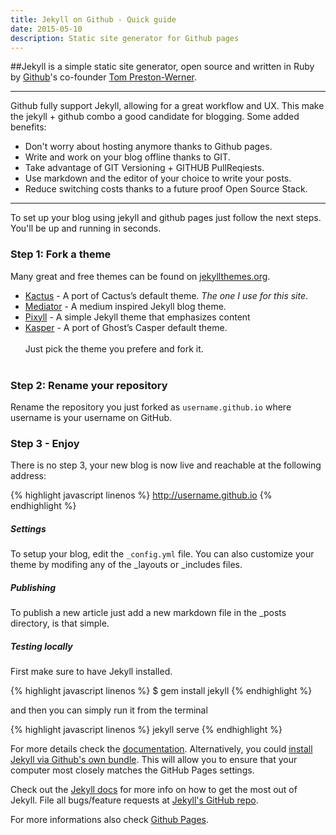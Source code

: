 ```yaml
---
title: Jekyll on Github - Quick guide
date: 2015-05-10
description: Static site generator for Github pages
---
```


##Jekyll is a simple static site generator, open source and written in Ruby by [Github](https://github.com/)'s co-founder [Tom Preston-Werner](https://twitter.com/mojombo).

***
Github fully support Jekyll, allowing for a great workflow and UX. This make the jekyll + github combo a good candidate for blogging. Some added benefits:

- Don't worry about hosting anymore thanks to Github pages.
- Write and work on your blog offline thanks to GIT.
- Take advantage of GIT Versioning + GITHUB PullReqiests.
- Use markdown and the editor of your choice to write your posts.
- Reduce switching costs thanks to a future proof Open Source Stack.

***
To set up your blog using jekyll and github pages just follow the next steps. You'll be up and running in seconds.

### Step 1: Fork a theme
Many great and free themes can be found on [jekyllthemes.org](http://jekyllthemes.org/).

- [Kactus](https://github.com/nickbalestra/kactus) - A port of Cactus’s  default theme. *The one I use for this site*.
- [Mediator](https://github.com/dirkfabisch/mediator) - A medium inspired Jekyll blog theme.
- [Pixyll](https://github.com/johnotander/pixyll) - A simple Jekyll theme that emphasizes content
- [Kasper](https://github.com/rosario/kasper) - A port of Ghost’s Casper default theme.<br><br>
Just pick the theme you prefere and fork it.<br><br>


### Step 2: Rename your repository
Rename the repository you just forked as ```username.github.io``` where username is your username on GitHub.

### Step 3 - Enjoy
There is no step 3, your new blog is now live and reachable at the following address:

{% highlight javascript linenos %}
http://username.github.io
{% endhighlight %}


##### Settings
To setup your blog, edit the ```_config.yml``` file.
You can also customize your theme by modifing any of the _layouts or _includes files.

##### Publishing
To publish a new article just add a new markdown file in the _posts directory, is that simple.

##### Testing locally
First make sure to have Jekyll installed.

{% highlight javascript linenos %}
$ gem install jekyll
{% endhighlight %}

and then you can simply run it from the terminal

{% highlight javascript linenos %}
jekyll serve
{% endhighlight %}

For more details check the [documentation](http://jekyllrb.com/docs/home/).
Alternatively, you could [install Jekyll via Github's own bundle](https://help.github.com/articles/using-jekyll-with-pages/). This will allow you to ensure that your computer most closely matches the GitHub Pages settings.


Check out the [Jekyll docs](http://jekyllrb.com) for more info on how to get the most out of Jekyll. File all bugs/feature requests at [Jekyll's GitHub repo](https://github.com/mojombo/jekyll).

For more informations also check [Github Pages](https://pages.github.com/).

